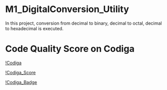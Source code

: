 # M1_DigitalConversion_Utility
In this project, conversion from decimal to binary, decimal to octal, decimal to hexadecimal is executed.  

# Code Quality Score on Codiga
[!Codiga](https://app.codiga.io/public/project/30975/M1_DigitalConversion_Utility/dashboard)

[!Codiga_Score](https://api.codiga.io/project/30975/score/svg)

[!Codiga_Badge](https://api.codiga.io/project/30975/status/svg)
